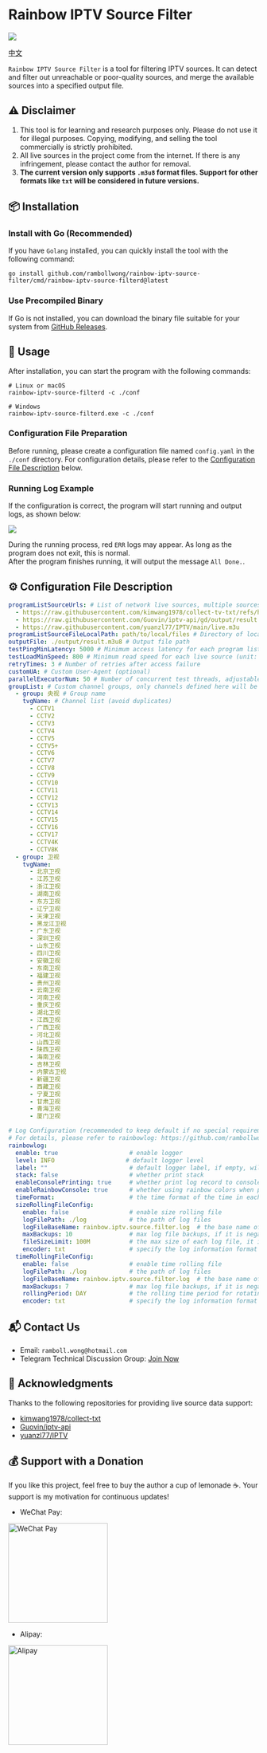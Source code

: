 # Rainbow IPTV Source Filter

![](https://ramboll.wang/img/IPTVSourceFilter_LOGO_SD.png)

[中文](./README_CN.md)

`Rainbow IPTV Source Filter` is a tool for filtering IPTV sources. It can detect and filter out unreachable or poor-quality sources, and merge the available sources into a specified output file.

## ⚠️ Disclaimer

1. This tool is for learning and research purposes only. Please do not use it for illegal purposes. Copying, modifying, and selling the tool commercially is strictly prohibited.
2. All live sources in the project come from the internet. If there is any infringement, please contact the author for removal.
3. **The current version only supports `.m3u8` format files. Support for other formats like `txt` will be considered in future versions.**

## 📦 Installation

### Install with Go (Recommended)

If you have `Golang` installed, you can quickly install the tool with the following command:

```shell
go install github.com/rambollwong/rainbow-iptv-source-filter/cmd/rainbow-iptv-source-filterd@latest
```

### Use Precompiled Binary

If Go is not installed, you can download the binary file suitable for your system from [GitHub Releases](https://github.com/rambollwong/rainbow-iptv-source-filter/releases).

## 🚀 Usage

After installation, you can start the program with the following commands:

```shell
# Linux or macOS
rainbow-iptv-source-filterd -c ./conf

# Windows
rainbow-iptv-source-filterd.exe -c ./conf
```

### Configuration File Preparation

Before running, please create a configuration file named `config.yaml` in the `./conf` directory. For configuration details, please refer to the [Configuration File Description](#configuration-file-description) below.

### Running Log Example

If the configuration is correct, the program will start running and output logs, as shown below:

![](https://ramboll.wang/img/RainbowIPTVSourceFilter_log_snip.png)

During the running process, red `ERR` logs may appear. As long as the program does not exit, this is normal.  
After the program finishes running, it will output the message `All Done.`.

## ⚙️ Configuration File Description

```yaml
programListSourceUrls: # List of network live sources, multiple sources supported
  - https://raw.githubusercontent.com/kimwang1978/collect-tv-txt/refs/heads/main/bbxx_lite.m3u
  - https://raw.githubusercontent.com/Guovin/iptv-api/gd/output/result.m3u
  - https://raw.githubusercontent.com/yuanzl77/IPTV/main/live.m3u
programListSourceFileLocalPath: path/to/local/files # Directory of local live source files
outputFile: ./output/result.m3u8 # Output file path
testPingMinLatency: 5000 # Minimum access latency for each program list address (unit: ms)
testLoadMinSpeed: 800 # Minimum read speed for each live source (unit: kb/s), sources below this value will be filtered out
retryTimes: 3 # Number of retries after access failure
customUA: # Custom User-Agent (optional)
parallelExecutorNum: 50 # Number of concurrent test threads, adjustable based on computer performance and network bandwidth
groupList: # Custom channel groups, only channels defined here will be tested
  - group: 央视 # Group name
    tvgName: # Channel list (avoid duplicates)
      - CCTV1
      - CCTV2
      - CCTV3
      - CCTV4
      - CCTV5
      - CCTV5+
      - CCTV6
      - CCTV7
      - CCTV8
      - CCTV9
      - CCTV10
      - CCTV11
      - CCTV12
      - CCTV13
      - CCTV14
      - CCTV15
      - CCTV16
      - CCTV17
      - CCTV4K
      - CCTV8K
  - group: 卫视
    tvgName:
      - 北京卫视
      - 江苏卫视
      - 浙江卫视
      - 湖南卫视
      - 东方卫视
      - 辽宁卫视
      - 天津卫视
      - 黑龙江卫视
      - 广东卫视
      - 深圳卫视
      - 山东卫视
      - 四川卫视
      - 安徽卫视
      - 东南卫视
      - 福建卫视
      - 贵州卫视
      - 云南卫视
      - 河南卫视
      - 重庆卫视
      - 湖北卫视
      - 江西卫视
      - 广西卫视
      - 河北卫视
      - 山西卫视
      - 陕西卫视
      - 海南卫视
      - 吉林卫视
      - 内蒙古卫视
      - 新疆卫视
      - 西藏卫视
      - 宁夏卫视
      - 甘肃卫视
      - 青海卫视
      - 厦门卫视

# Log Configuration (recommended to keep default if no special requirements)
# For details, please refer to rainbowlog: https://github.com/rambollwong/rainbowlog
rainbowlog:
  enable: true                    # enable logger
  level: INFO                    # default logger level
  label: ""                       # default logger label, if empty, will not record the label
  stack: false                    # whether print stack
  enableConsolePrinting: true     # whether print log record to console
  enableRainbowConsole: true      # whether using rainbow colors when printing to console
  timeFormat:                     # the time format of the time in each record, e.g. 'UNIX' or 'UNIXMS' or 'UNIXMICRO' or 'UNIXNANO' or '2006-01-02 15:04:05.000'
  sizeRollingFileConfig:
    enable: false                 # enable size rolling file
    logFilePath: ./log            # the path of log files
    logFileBaseName: rainbow.iptv.source.filter.log  # the base name of log file
    maxBackups: 10                # max log file backups, if it is negative, the file rotating will be disabled
    fileSizeLimit: 100M           # the max size of each log file, it is valid when MaxBackups is not negative
    encoder: txt                  # specify the log information format of the log file, 'txt' and 'json' supported.
  timeRollingFileConfig:
    enable: false                 # enable time rolling file
    logFilePath: ./log            # the path of log files
    logFileBaseName: rainbow.iptv.source.filter.log  # the base name of log file
    maxBackups: 7                 # max log file backups, if it is negative, the file rotating will be disabled
    rollingPeriod: DAY            # the rolling time period for rotating log file, e.g. 'YEAR' or 'MONTH' or 'DAY' or 'HOUR' or 'MINUTE' or 'SECOND'
    encoder: txt                  # specify the log information format of the log file, 'txt' and 'json' supported.
```

## 📬 Contact Us

- Email: `ramboll.wong@hotmail.com`
- Telegram Technical Discussion Group: [Join Now](https://t.me/+EZ0us2YdjeE3YTk1)

## 🙏 Acknowledgments

Thanks to the following repositories for providing live source data support:

- [kimwang1978/collect-txt](https://github.com/kimwang1978/collect-txt)
- [Guovin/iptv-api](https://github.com/Guovin/iptv-api)
- [yuanzl77/IPTV](https://github.com/yuanzl77/IPTV)

## 💰 Support with a Donation

If you like this project, feel free to buy the author a cup of lemonade ☕️. Your support is my motivation for continuous updates!

- WeChat Pay: 

<img src="https://ramboll.wang/img/wechat_pay.jpg" alt="WeChat Pay" width="200"/>

- Alipay: 

<img src="https://ramboll.wang/img/ali_pay.jpg" alt="Alipay" width="200"/>

